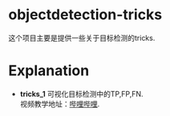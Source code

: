 # objectdetection-tricks
这个项目主要是提供一些关于目标检测的tricks.

# Explanation
- **tricks_1**
    可视化目标检测中的TP,FP,FN.  
    视频教学地址：[哔哩哔哩](https://www.bilibili.com/video/BV18M411c7jN/).  